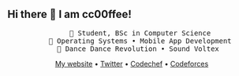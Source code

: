 ## Hi there 👋 I am cc00ffee!

<div align="center">
<pre>
    💼 Student, BSc in Computer Science
    📖 Operating Systems • Mobile App Development
    🎵 Dance Dance Revolution • Sound Voltex 
</pre>

[My website](https://hotlatte.me) •
[Twitter](https://twitter.com/_cc00ffee) •
[Codechef](https://www.codechef.com/users/cc0ffee) •
[Codeforces](https://codeforces.com/profile/cc00ffee)
  
</div>
